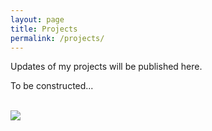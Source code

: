 ```yaml
---
layout: page
title: Projects
permalink: /projects/
---
```


Updates of my projects will be published here.

To be constructed...

<br>
<img src="http://ww3.sinaimg.cn/large/be5b4606jw1es1yq49f2oj208509oaaa.jpg">